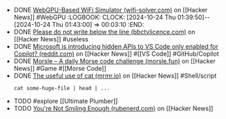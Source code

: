 - DONE [WebGPU-Based WiFi Simulator (wifi-solver.com)](https://news.ycombinator.com/item?id=41897214) on [[Hacker News]] #WebGPU
  :LOGBOOK:
  CLOCK: [2024-10-24 Thu 01:39:50]--[2024-10-24 Thu 01:43:00] =>  00:03:10
  :END:
- DONE [Please do not write below the line (bbctvlicence.com)](https://news.ycombinator.com/item?id=41907071) on [[Hacker News]] #useless
- DONE [Microsoft is introducing hidden APIs to VS Code only enabled for Copilot? (reddit.com)](https://news.ycombinator.com/item?id=41907350) on [[Hacker News]] #[[VS Code]] #GitHub/Copilot
- DONE [Morsle – A daily Morse code challenge (morsle.fun)](https://news.ycombinator.com/item?id=41886721) on [[Hacker News]] #Game #[[Morse Code]]
- DONE [The useful use of cat (mrmr.io)](https://news.ycombinator.com/item?id=41894933) on [[Hacker News]] #Shell/script
  ```shell
  cat some-huge-file | head | ...
  ```
- TODO #explore [[Ultimate Plumber]]
- TODO [You're Not Smiling Enough (rubenerd.com)](https://news.ycombinator.com/item?id=41533886) on [[Hacker News]]